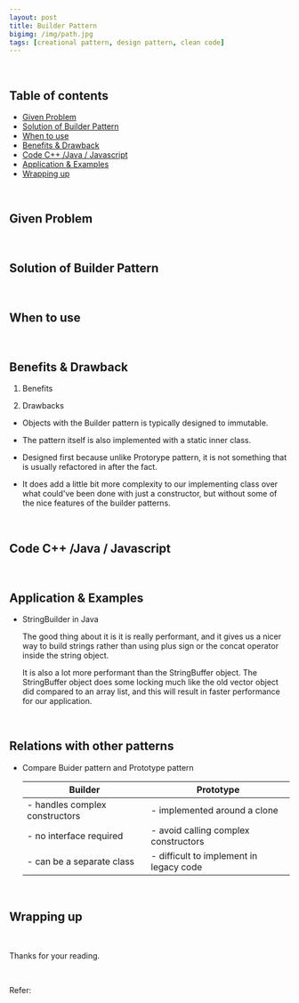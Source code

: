 ```yaml
---
layout: post
title: Builder Pattern
bigimg: /img/path.jpg
tags: [creational pattern, design pattern, clean code]
---
```






<br>

## Table of contents
- [Given Problem](#given-problem)
- [Solution of Builder Pattern](#solution-of-builder-pattern)
- [When to use](#when-to-use)
- [Benefits & Drawback](#benefits-&-drawback)
- [Code C++ /Java / Javascript](#code-c++-java-javascript)
- [Application & Examples](#application-&-examples)
- [Wrapping up](#wrapping-up)


<br>

## Given Problem 



<br>

## Solution of Builder Pattern



<br>

## When to use



<br>

## Benefits & Drawback
1. Benefits



2. Drawbacks
- Objects with the Builder pattern is typically designed to immutable.

- The pattern itself is also implemented with a static inner class.

- Designed first because unlike Protorype pattern, it is not something that is usually refactored in after the fact.

- It does add a little bit more complexity to our implementing class over what could've been done with just a constructor, but without some of the nice features of the builder patterns.

<br>

## Code C++ /Java / Javascript



<br>

## Application & Examples
- StringBuilder in Java

    The good thing about it is it is really performant, and it gives us a nicer way to build strings rather than using plus sign or the concat operator inside the string object.

    It is also a lot more performant than the StringBuffer object. The StringBuffer object does some locking much like the old vector object did compared to an array list, and this will result in faster performance for our application.


<br>

## Relations with other patterns
- Compare Buider pattern and Prototype pattern

    |             Builder            |                 Prototype                |
    | ------------------------------ | ---------------------------------------- |
    | - handles complex constructors | - implemented around a clone             |
    | - no interface required        | - avoid calling complex constructors     |
    | - can be a separate class      | - difficult to implement in legacy code  |



<br>

## Wrapping up





<br>

Thanks for your reading.

<br>

Refer: 
